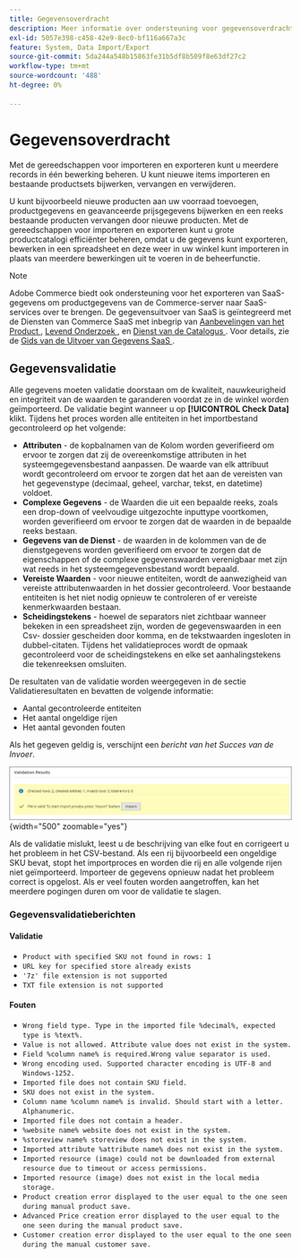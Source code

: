 ```yaml
---
title: Gegevensoverdracht
description: Meer informatie over ondersteuning voor gegevensoverdracht, waaronder gegevensvalidatie.
exl-id: 5057e398-c458-42e9-8ec0-bf116a667a3c
feature: System, Data Import/Export
source-git-commit: 5da244a548b15863fe31b5df8b509f8e63df27c2
workflow-type: tm+mt
source-wordcount: '488'
ht-degree: 0%

---
```


# Gegevensoverdracht

Met de gereedschappen voor importeren en exporteren kunt u meerdere records in één bewerking beheren. U kunt nieuwe items importeren en bestaande productsets bijwerken, vervangen en verwijderen.

U kunt bijvoorbeeld nieuwe producten aan uw voorraad toevoegen, productgegevens en geavanceerde prijsgegevens bijwerken en een reeks bestaande producten vervangen door nieuwe producten. Met de gereedschappen voor importeren en exporteren kunt u grote productcatalogi efficiënter beheren, omdat u de gegevens kunt exporteren, bewerken in een spreadsheet en deze weer in uw winkel kunt importeren in plaats van meerdere bewerkingen uit te voeren in de beheerfunctie.


>[!NOTE]
>
>Adobe Commerce biedt ook ondersteuning voor het exporteren van SaaS-gegevens om productgegevens van de Commerce-server naar SaaS-services over te brengen. De gegevensuitvoer van SaaS is geïntegreerd met de Diensten van Commerce SaaS met inbegrip van [ Aanbevelingen van het Product ](https://experienceleague.adobe.com/docs/commerce/product-recommendations/overview.html), [ Levend Onderzoek ](https://experienceleague.adobe.com/en/docs/commerce/live-search/overview), en [ Dienst van de Catalogus ](https://experienceleague.adobe.com/en/docs/commerce/catalog-service/guide-overview). Voor details, zie de [ Gids van de Uitvoer van Gegevens SaaS ](https://experienceleague.adobe.com/en/docs/commerce/saas-data-export/overview).

## Gegevensvalidatie

Alle gegevens moeten validatie doorstaan om de kwaliteit, nauwkeurigheid en integriteit van de waarden te garanderen voordat ze in de winkel worden geïmporteerd. De validatie begint wanneer u op **[!UICONTROL Check Data]** klikt. Tijdens het proces worden alle entiteiten in het importbestand gecontroleerd op het volgende:

- **Attributen** - de kopbalnamen van de Kolom worden geverifieerd om ervoor te zorgen dat zij de overeenkomstige attributen in het systeemgegevensbestand aanpassen. De waarde van elk attribuut wordt gecontroleerd om ervoor te zorgen dat het aan de vereisten van het gegevenstype (decimaal, geheel, varchar, tekst, en datetime) voldoet.
- **Complexe Gegevens** - de Waarden die uit een bepaalde reeks, zoals een drop-down of veelvoudige uitgezochte inputtype voortkomen, worden geverifieerd om ervoor te zorgen dat de waarden in de bepaalde reeks bestaan.
- **Gegevens van de Dienst** - de waarden in de kolommen van de de dienstgegevens worden geverifieerd om ervoor te zorgen dat de eigenschappen of de complexe gegevenswaarden verenigbaar met zijn wat reeds in het systeemgegevensbestand wordt bepaald.
- **Vereiste Waarden** - voor nieuwe entiteiten, wordt de aanwezigheid van vereiste attributenwaarden in het dossier gecontroleerd. Voor bestaande entiteiten is het niet nodig opnieuw te controleren of er vereiste kenmerkwaarden bestaan.
- **Scheidingstekens** - hoewel de separators niet zichtbaar wanneer bekeken in een spreadsheet zijn, worden de gegevenswaarden in een Csv- dossier gescheiden door komma, en de tekstwaarden ingesloten in dubbel-citaten. Tijdens het validatieproces wordt de opmaak gecontroleerd voor de scheidingstekens en elke set aanhalingstekens die tekenreeksen omsluiten.

De resultaten van de validatie worden weergegeven in de sectie Validatieresultaten en bevatten de volgende informatie:

- Aantal gecontroleerde entiteiten
- Het aantal ongeldige rijen
- Het aantal gevonden fouten

Als het gegeven geldig is, verschijnt een _bericht van het Succes van de Invoer_.

![ het bericht van het Systeem - het dossier is geldig ](./assets/data-import-validation-message.png){width="500" zoomable="yes"}

Als de validatie mislukt, leest u de beschrijving van elke fout en corrigeert u het probleem in het CSV-bestand. Als een rij bijvoorbeeld een ongeldige SKU bevat, stopt het importproces en worden die rij en alle volgende rijen niet geïmporteerd. Importeer de gegevens opnieuw nadat het probleem correct is opgelost. Als er veel fouten worden aangetroffen, kan het meerdere pogingen duren om voor de validatie te slagen.

### Gegevensvalidatieberichten

#### Validatie

- `Product with specified SKU not found in rows: 1`
- `URL key for specified store already exists`
- `'7z' file extension is not supported`
- `TXT file extension is not supported`

#### Fouten

- `Wrong field type. Type in the imported file %decimal%, expected type is %text%.`
- `Value is not allowed. Attribute value does not exist in the system.`
- `Field %column name% is required.Wrong value separator is used.`
- `Wrong encoding used. Supported character encoding is UTF-8 and Windows-1252.`
- `Imported file does not contain SKU field.`
- `SKU does not exist in the system.`
- `Column name %column name% is invalid. Should start with a letter. Alphanumeric.`
- `Imported file does not contain a header.`
- `%website name% website does not exist in the system.`
- `%storeview name% storeview does not exist in the system.`
- `Imported attribute %attribute name% does not exist in the system.`
- `Imported resource (image) could not be downloaded from external resource due to timeout or access permissions.`
- `Imported resource (image) does not exist in the local media storage.`
- `Product creation error displayed to the user equal to the one seen during manual product save.`
- `Advanced Price creation error displayed to the user equal to the one seen during the manual product save.`
- `Customer creation error displayed to the user equal to the one seen during the manual customer save.`
